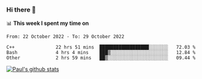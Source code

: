### Hi there 👋

📊 **This week I spent my time on**
<!--START_SECTION:waka-->

```text
From: 22 October 2022 - To: 29 October 2022

C++               22 hrs 51 mins  ██████████████████░░░░░░░   72.03 %
Bash              4 hrs 4 mins    ███▒░░░░░░░░░░░░░░░░░░░░░   12.84 %
Other             2 hrs 59 mins   ██▒░░░░░░░░░░░░░░░░░░░░░░   09.44 %
```

<!--END_SECTION:waka-->


[![Paul's github stats](https://github-readme-stats.vercel.app/api?username=mickeyouyou&theme=dracula&show_icons=true)](https://github.com/anuraghazra/github-readme-stats)
